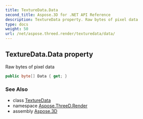 ```yaml
---
title: TextureData.Data
second_title: Aspose.3D for .NET API Reference
description: TextureData property. Raw bytes of pixel data
type: docs
weight: 50
url: /net/aspose.threed.render/texturedata/data/
---
```

## TextureData.Data property

Raw bytes of pixel data

```csharp
public byte[] Data { get; }
```

### See Also

* class [TextureData](../)
* namespace [Aspose.ThreeD.Render](../../../aspose.threed.render/)
* assembly [Aspose.3D](../../../)


